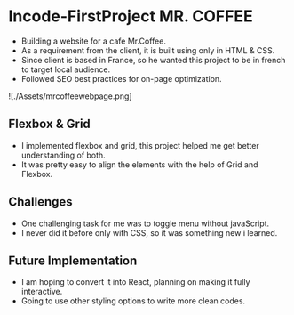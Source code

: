 # Incode-FirstProject MR. COFFEE
- Building a website for a cafe Mr.Coffee.
- As a requirement from the client, it is built using only in HTML & CSS.
- Since client is based in France, so he wanted this project to be in french to target local audience.
- Followed SEO best practices for on-page optimization. 

![./Assets/mrcoffeewebpage.png]

## Flexbox & Grid
- I implemented flexbox and grid, this project helped me get better understanding of both.
- It was pretty easy to align the elements with the help of Grid and Flexbox.

## Challenges
- One challenging task for me was to toggle menu without javaScript.
- I never did it before only with CSS, so it was something new i learned.

## Future Implementation
- I am hoping to convert it into React, planning on making it fully interactive.
- Going to use other styling options to write more clean codes.

